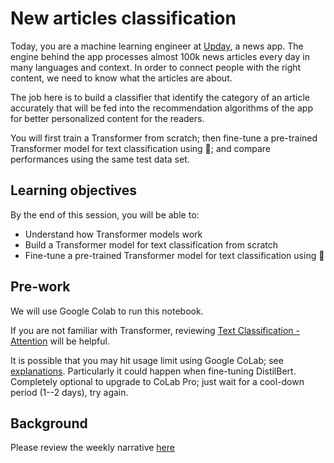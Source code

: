 # New articles classification

Today, you are a machine learning engineer at [Upday](https://www.upday.com/home), a news app. The engine behind the app processes almost 100k news articles every day in many languages and context. In order to connect people with the right content, we need to know what the articles are about. 

The job here is to build a classifier that identify the category of an article accurately that will be fed into the recommendation algorithms of the app for better personalized content for the readers. 

You will first train a Transformer from scratch; then fine-tune a pre-trained Transformer model for text classification using 🤗; and compare performances using the same test data set.

## Learning objectives

By the end of this session, you will be able to:
- Understand how Transformer models work
- Build a Transformer model for text classification from scratch
- Fine-tune a pre-trained Transformer model for text classification using 🤗 

## Pre-work

We will use Google Colab to run this notebook.

If you are not familiar with Transformer, reviewing [Text Classification - Attention](https://www.kaggle.com/code/ritvik1909/text-classification-attention) will be helpful. 

It is possible that you may hit usage limit using Google CoLab; see [explanations](https://stackoverflow.com/questions/61126851/how-can-i-use-gpu-on-google-colab-after-exceeding-usage-limit). Particularly it could happen when fine-tuning DistilBert. Completely optional to upgrade to CoLab Pro; just wait for a cool-down period (1--2 days), try again.

## Background
Please review the weekly narrative [here](https://great-yamamomo-5c3.notion.site/Week-11-Transformers-08987d89d4bb4e7fb1d29c12a9c5a30c)
